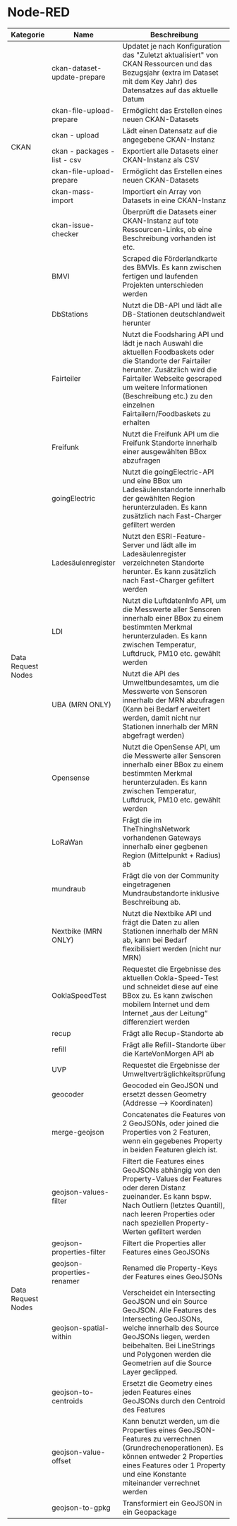 # Node-RED

<table>
   <thead>
   <tr>
      <th>Kategorie</th>
      <th>Name</th>
      <th>Beschreibung</th>
   </tr>
   </thead>
   <tbody>   
   <tr>
      <td rowspan="8" style="bold">CKAN</td>
   </tr>
   <tr>
      <td>ckan-dataset-update-prepare</td>
      <td>Updatet je nach Konfiguration das "Zuletzt aktualisiert" von CKAN Ressourcen und das Bezugsjahr (extra im Dataset mit dem Key Jahr) des Datensatzes auf das            aktuelle Datum</td>
   </tr>
    <tr>
      <td>ckan-file-upload-prepare</td>
      <td>Ermöglicht das Erstellen eines neuen CKAN-Datasets</td>
   </tr>
   <tr>
      <td>ckan - upload</td>
      <td>Lädt einen Datensatz auf die angegebene CKAN-Instanz</td>
   </tr>
   <tr>
      <td>ckan - packages - list - csv</td>
      <td>Exportiert alle Datasets einer CKAN-Instanz als CSV</td>
   </tr>
   <tr>
      <td>ckan-file-upload-prepare</td>
      <td>Ermöglicht das Erstellen eines neuen CKAN-Datasets</td>
   </tr>
   <tr>
      <td>ckan-mass-import</td>
      <td>Importiert ein Array von Datasets in eine CKAN-Instanz</td>
   </tr>
   <tr>
      <td>ckan-issue-checker</td>
      <td>Überprüft die Datasets einer CKAN-Instanz auf tote Ressourcen-Links, ob eine Beschreibung vorhanden ist etc.</td>
   </tr>
   <tr>
      <td rowspan="17">Data Request Nodes</td>
   </tr>
   <tr>
      <td>BMVI</td>
      <td>Scraped die Förderlandkarte des BMVIs. Es kann zwischen fertigen und laufenden Projekten unterschieden werden</td>
   </tr>
   <tr>
      <td>DbStations</td>
      <td>Nutzt die DB-API und lädt alle DB-Stationen deutschlandweit herunter</td>
   </tr>
   <tr>
      <td>Fairteiler</td>
      <td>Nutzt die Foodsharing API und lädt je nach Auswahl die aktuellen Foodbaskets oder die Standorte der Fairtailer herunter. Zusätzlich wird die Fairtailer Webseite gescraped um weitere Informationen (Beschreibung etc.) zu den einzelnen Fairtailern/Foodbaskets zu erhalten</td>
   </tr>
    <tr>
      <td>Freifunk</td>
      <td>Nutzt die Freifunk API um die Freifunk Standorte innerhalb einer ausgewählten BBox abzufragen</td>
   </tr>
   <tr>
      <td>goingElectric</td>
      <td>Nutzt die goingElectric-API und eine BBox um Ladesäulenstandorte innerhalb der gewählten Region herunterzuladen. Es kann zusätzlich nach Fast-Charger gefiltert werden</td>
   </tr>
   <tr>
      <td>Ladesäulenregister</td>
      <td>Nutzt den ESRI-Feature-Server und lädt alle im Ladesäulenregister verzeichneten Standorte herunter. Es kann zusätzlich nach Fast-Charger gefiltert werden</td>
   </tr>
   <tr>
      <td>LDI</td>
      <td>Nutzt die LuftdatenInfo API, um die Messwerte aller Sensoren innerhalb einer BBox zu einem bestimmten Merkmal herunterzuladen. Es kann zwischen Temperatur, Luftdruck, PM10 etc. gewählt werden</td>
   </tr>
   <tr>
      <td>UBA (MRN ONLY)</td>
      <td>Nutzt die API des Umweltbundesamtes, um die Messwerte von Sensoren innerhalb der MRN abzufragen (Kann bei Bedarf erweitert werden, damit nicht nur Stationen innerhalb der MRN abgefragt werden)</td>
   </tr>
   <tr>
      <td>Opensense</td>
      <td>Nutzt die OpenSense API, um die Messwerte aller Sensoren innerhalb einer BBox zu einem bestimmten Merkmal herunterzuladen. Es kann zwischen Temperatur, Luftdruck, PM10 etc. gewählt werden</td>
   </tr>
    <tr>
      <td>LoRaWan</td>
      <td>Frägt die im TheThinghsNetwork vorhandenen Gateways innerhalb einer gegbenen Region (Mittelpunkt + Radius) ab</td>
   </tr>
   <tr>
      <td>mundraub</td>
      <td>Frägt die von der Community eingetragenen Mundraubstandorte inklusive Beschreibung ab.</td>
   </tr>
   <tr>
      <td>Nextbike (MRN ONLY)</td>
      <td>Nutzt die Nextbike API und frägt die Daten zu allen Stationen innerhalb der MRN ab, kann bei Bedarf flexibilisiert werden (nicht nur MRN)</td>
   </tr>
   <tr>
      <td>OoklaSpeedTest</td>
      <td>Requestet die Ergebnisse des aktuellen Ookla-Speed-Test und schneidet diese auf eine BBox zu. Es kann zwischen mobilem Internet und dem Internet „aus der     Leitung“ differenziert werden</td>
   </tr>
   <tr>
      <td>recup</td>
      <td>Frägt alle Recup-Standorte ab</td>
   </tr>
   <tr>
      <td>refill</td>
      <td>Frägt alle Refill-Standorte über die KarteVonMorgen API ab</td>
   </tr>
    <tr>
      <td>UVP</td>
      <td>Requestet die Ergebnisse der Umweltverträglichkeitsprüfung</td>
   </tr>
    <tr>
      <td rowspan="17">Data Request Nodes</td>
   </tr>
   <tr>
    <td>geocoder</td>
    <td>Geocoded ein GeoJSON und ersetzt dessen Geometry (Addresse --> Koordinaten)</td>
    </tr>
    <tr>
        <td>merge-geojson</td>
        <td>Concatenates die Features von 2 GeoJSONs, oder joined die Properties von 2 Featuren, wenn ein gegebenes Property in beiden Featuren gleich ist.</td>
     </tr>
     <tr>
        <td>geojson-values-filter</td>
        <td>Filtert die Features eines GeoJSONs abhängig von den Property-Values der Features oder deren Distanz zueinander. Es kann bspw. Nach Outliern (letztes Quantil), nach leeren Properties oder nach speziellen Property-Werten gefiltert werden </td>
     </tr>
     <tr>
        <td>geojson-properties-filter</td>
        <td>Filtert die Properties aller Features eines GeoJSONs</td>
     </tr>
     <tr>
        <td>geojson-properties-renamer</td>
        <td>Renamed die Property-Keys der Features eines GeoJSONs</td>
     </tr>
     <tr>
        <td>geojson-spatial-within</td>
        <td>Verscheidet ein Intersecting GeoJSON und ein Source GeoJSON. Alle Features des Intersecting GeoJSONs, welche innerhalb des Source GeoJSONs liegen, werden beibehalten. Bei LineStrings und Polygonen werden die Geometrien auf die Source Layer geclipped.</td>
     </tr>
     <tr>
        <td>geojson-to-centroids</td>
        <td>Ersetzt die Geometry eines jeden Features eines GeoJSONs durch den Centroid des Features</td>
     </tr>
     <tr>
        <td>geojson-value-offset</td>
        <td>Kann benutzt werden, um die Properties eines GeoJSON-Features zu verrechnen (Grundrechenoperationen). Es können entweder 2 Properties eines Features oder 1 Property und eine Konstante miteinander verrechnet werden</td>
     </tr>
     <tr>
        <td>geojson-to-gpkg</td>
        <td>Transformiert ein GeoJSON in ein Geopackage</td>
     </tr>
   </tbody>
</table>




